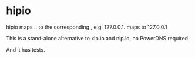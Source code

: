 # hipio

hipio maps <anything>.<IP Address>.<domain> to the corresponding <IP Address>, e.g. 127.0.0.1.<domain> maps to 127.0.0.1 

This is a stand-alone alternative to xip.io and nip.io, no PowerDNS required.

And it has tests.

